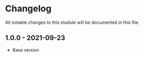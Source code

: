 # Changelog

All notable changes to this module will be documented in this file.

## 1.0.0 - 2021-09-23

- Base version
